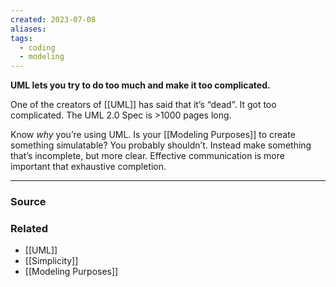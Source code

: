 ```yaml
---
created: 2023-07-08
aliases: 
tags:
  - coding
  - modeling
---
```

**UML lets you try to do too much and make it too complicated.**

One of the creators of [[UML]] has said that it’s “dead”. It got too complicated. The UML 2.0 Spec is >1000 pages long. 

Know *why* you’re using UML. Is your [[Modeling Purposes]] to create something simulatable? You probably shouldn’t. Instead make something that’s incomplete, but more clear. Effective communication is more important that exhaustive completion.

---

### Source

### Related
- [[UML]] 
- [[Simplicity]] 
- [[Modeling Purposes]]